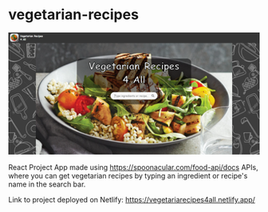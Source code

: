 # vegetarian-recipes

![](src/images/screenshot.PNG)

React Project App made using https://spoonacular.com/food-api/docs APIs, where you can get vegetarian recipes by typing an ingredient or recipe's name in the search bar.

Link to project deployed on Netlify: https://vegetariarecipes4all.netlify.app/
